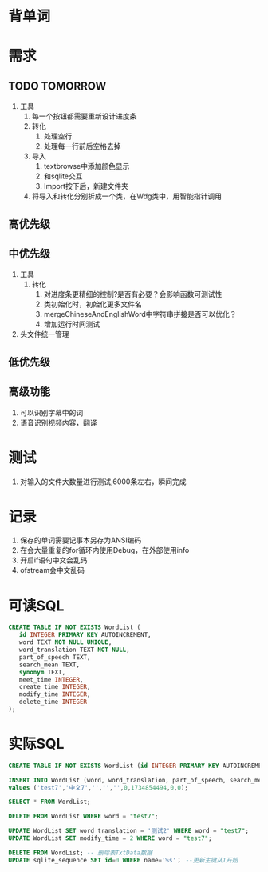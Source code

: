 # 背单词


# 需求
## TODO TOMORROW
1. 工具
   1. 每一个按钮都需要重新设计进度条
   2. 转化
      1. 处理空行
      2. 处理每一行前后空格去掉
   3. 导入
      1. textbrowse中添加颜色显示
      2. 和sqlite交互
      3. Import按下后，新建文件夹
   4. 将导入和转化分别拆成一个类，在Wdg类中，用智能指针调用

## 高优先级


## 中优先级
1. 工具
   1. 转化
      1. 对进度条更精细的控制?是否有必要？会影响函数可测试性
      2. 类初始化时，初始化更多文件名
      3. mergeChineseAndEnglishWord中字符串拼接是否可以优化？
      4. 增加运行时间测试
2. 头文件统一管理

## 低优先级


## 高级功能
1. 可以识别字幕中的词
2. 语音识别视频内容，翻译


# 测试
1. 对输入的文件大数量进行测试,6000条左右，瞬间完成

# 记录
1. 保存的单词需要记事本另存为ANSI编码
2. 在会大量重复的for循环内使用Debug，在外部使用info
3. 开启if语句中文会乱码
4. ofstream会中文乱码



# 可读SQL

```sql
CREATE TABLE IF NOT EXISTS WordList (
   id INTEGER PRIMARY KEY AUTOINCREMENT,
   word TEXT NOT NULL UNIQUE,
   word_translation TEXT NOT NULL,
   part_of_speech TEXT,
   search_mean TEXT,
   synonym TEXT,
   meet_time INTEGER,
   create_time INTEGER,
   modify_time INTEGER,
   delete_time INTEGER
);
```

# 实际SQL
```sql
CREATE TABLE IF NOT EXISTS WordList (id INTEGER PRIMARY KEY AUTOINCREMENT,word TEXT NOT NULL,word_translation TEXT NOT NULL,part_of_speech TEXT,search_mean TEXT,synonym TEXT,meet_time INTEGER,create_time INTEGER,modify_time INTEGER,delete_time INTEGER);

INSERT INTO WordList (word, word_translation, part_of_speech, search_mean, synonym, meet_time, create_time, modify_time, delete_time) 
values ('test7','中文7','','','',0,1734854494,0,0);

SELECT * FROM WordList;

DELETE FROM WordList WHERE word = "test7";

UPDATE WordList SET word_translation = '测试2' WHERE word = "test7";
UPDATE WordList SET modify_time = 2 WHERE word = "test7";

DELETE FROM WordList; -- 删除表TxtData数据
UPDATE sqlite_sequence SET id=0 WHERE name='%s'； --更新主键从1开始

```

